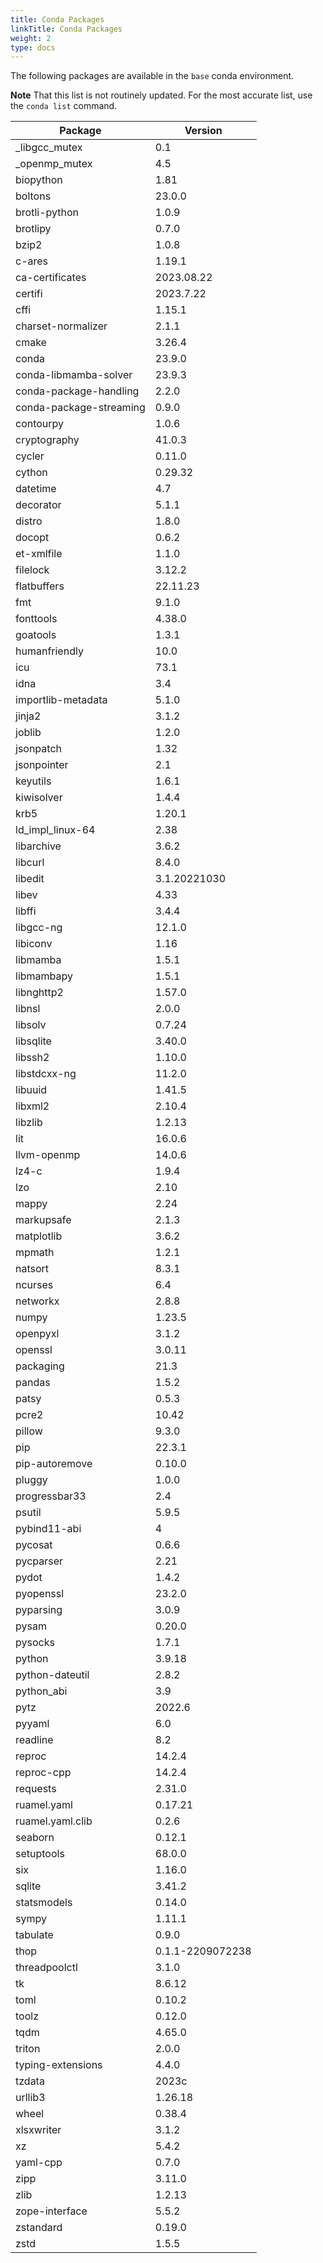 ```yaml
---
title: Conda Packages
linkTitle: Conda Packages
weight: 2
type: docs
---
```


The following packages are available in the `base` conda environment.

**Note** That this list is not routinely updated. For the most accurate list, use the `conda list` command.

| Package | Version |
| --- | --- |
| _libgcc_mutex | 0.1 |
| _openmp_mutex | 4.5 |
| biopython | 1.81 |
| boltons | 23.0.0 |
| brotli-python | 1.0.9 |
| brotlipy | 0.7.0 |
| bzip2 | 1.0.8 |
| c-ares | 1.19.1 |
| ca-certificates | 2023.08.22 |
| certifi | 2023.7.22 |
| cffi | 1.15.1 |
| charset-normalizer | 2.1.1 |
| cmake | 3.26.4 |
| conda | 23.9.0 |
| conda-libmamba-solver | 23.9.3 |
| conda-package-handling | 2.2.0 |
| conda-package-streaming | 0.9.0 |
| contourpy | 1.0.6 |
| cryptography | 41.0.3 |
| cycler | 0.11.0 |
| cython | 0.29.32 |
| datetime | 4.7 |
| decorator | 5.1.1 |
| distro | 1.8.0 |
| docopt | 0.6.2 |
| et-xmlfile | 1.1.0 |
| filelock | 3.12.2 |
| flatbuffers | 22.11.23 |
| fmt | 9.1.0 |
| fonttools | 4.38.0 |
| goatools | 1.3.1 |
| humanfriendly | 10.0 |
| icu | 73.1 |
| idna | 3.4 |
| importlib-metadata | 5.1.0 |
| jinja2 | 3.1.2 |
| joblib | 1.2.0 |
| jsonpatch | 1.32 |
| jsonpointer | 2.1 |
| keyutils | 1.6.1 |
| kiwisolver | 1.4.4 |
| krb5 | 1.20.1 |
| ld_impl_linux-64 | 2.38 |
| libarchive | 3.6.2 |
| libcurl | 8.4.0 |
| libedit | 3.1.20221030 |
| libev | 4.33 |
| libffi | 3.4.4 |
| libgcc-ng | 12.1.0 |
| libiconv | 1.16 |
| libmamba | 1.5.1 |
| libmambapy | 1.5.1 |
| libnghttp2 | 1.57.0 |
| libnsl | 2.0.0 |
| libsolv | 0.7.24 |
| libsqlite | 3.40.0 |
| libssh2 | 1.10.0 |
| libstdcxx-ng | 11.2.0 |
| libuuid | 1.41.5 |
| libxml2 | 2.10.4 |
| libzlib | 1.2.13 |
| lit | 16.0.6 |
| llvm-openmp | 14.0.6 |
| lz4-c | 1.9.4 |
| lzo | 2.10 |
| mappy | 2.24 |
| markupsafe | 2.1.3 |
| matplotlib | 3.6.2 |
| mpmath | 1.2.1 |
| natsort | 8.3.1 |
| ncurses | 6.4 |
| networkx | 2.8.8 |
| numpy | 1.23.5 |
| openpyxl | 3.1.2 |
| openssl | 3.0.11 |
| packaging | 21.3 |
| pandas | 1.5.2 |
| patsy | 0.5.3 |
| pcre2 | 10.42 |
| pillow | 9.3.0 |
| pip | 22.3.1 |
| pip-autoremove | 0.10.0 |
| pluggy | 1.0.0 |
| progressbar33 | 2.4 |
| psutil | 5.9.5 |
| pybind11-abi | 4 |
| pycosat | 0.6.6 |
| pycparser | 2.21 |
| pydot | 1.4.2 |
| pyopenssl | 23.2.0 |
| pyparsing | 3.0.9 |
| pysam | 0.20.0 |
| pysocks | 1.7.1 |
| python | 3.9.18 |
| python-dateutil | 2.8.2 |
| python_abi | 3.9 |
| pytz | 2022.6 |
| pyyaml | 6.0 |
| readline | 8.2 |
| reproc | 14.2.4 |
| reproc-cpp | 14.2.4 |
| requests | 2.31.0 |
| ruamel.yaml | 0.17.21 |
| ruamel.yaml.clib | 0.2.6 |
| seaborn | 0.12.1 |
| setuptools | 68.0.0 |
| six | 1.16.0 |
| sqlite | 3.41.2 |
| statsmodels | 0.14.0 |
| sympy | 1.11.1 |
| tabulate | 0.9.0 |
| thop | 0.1.1-2209072238 |
| threadpoolctl | 3.1.0 |
| tk | 8.6.12 |
| toml | 0.10.2 |
| toolz | 0.12.0 |
| tqdm | 4.65.0 |
| triton | 2.0.0 |
| typing-extensions | 4.4.0 |
| tzdata | 2023c |
| urllib3 | 1.26.18 |
| wheel | 0.38.4 |
| xlsxwriter | 3.1.2 |
| xz | 5.4.2 |
| yaml-cpp | 0.7.0 |
| zipp | 3.11.0 |
| zlib | 1.2.13 |
| zope-interface | 5.5.2 |
| zstandard | 0.19.0 |
| zstd | 1.5.5 |
